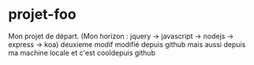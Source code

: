 # projet-foo
Mon projet de départ. (Mon horizon : jquery -> javascript -> nodejs -> express -> koa)
deuxieme modif
modifié depuis github
mais aussi depuis ma machine locale
et c'est cooldepuis github
